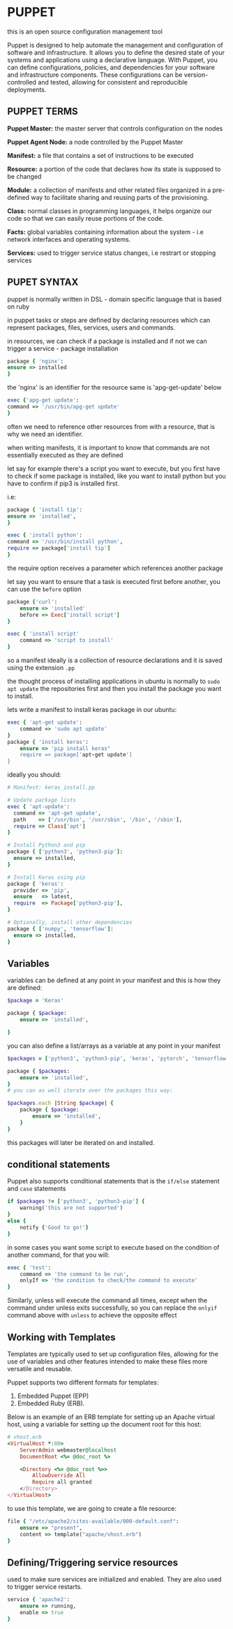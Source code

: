 # PUPPET

this is an open source configuration management tool

Puppet is designed to help automate the management and configuration of software and infrastructure. It allows you to define the desired state of your systems and applications using a declarative language. With Puppet, you can define configurations, policies, and dependencies for your software and infrastructure components. These configurations can be version-controlled and tested, allowing for consistent and reproducible deployments.

## PUPPET TERMS

**Puppet Master:** the master server that controls configuration on the nodes

**Puppet Agent Node:** a node controlled by the Puppet Master

**Manifest:** a file that contains a set of instructions to be executed

**Resource:** a portion of the code that declares how its state is supposed to be changed

**Module:** a collection of manifests and other related files organized in a pre-defined way to facilitate sharing and reusing parts of the provisioning.

**Class:** normal classes in programming languages, it helps organize our code so that we can easily reuse portions of the code.

**Facts:** global variables containing information about the system - i.e network interfaces and operating systems.

**Services:** used to trigger service status changes, i.e restrart or stopping services

## PUPET SYNTAX

puppet is normally written in DSL - domain specific language that is based on ruby

in puppet tasks or steps are defined by declaring resources which can represent packages, files, services, users and commands.

in resources, we can check if a package is installed and if not we can trigger a service  - package installation

```ruby
package { 'nginx':
ensure => installed
}
```

the 'nginx' is an identifier for the resource same is 'apg-get-update' below

```ruby
exec {'apg-get update':
command => '/usr/bin/apg-get update'
}
```

often we need to reference other resources from with a resource, that is why we need an identifier.

when writing manifests, it is important to know that commands are not essentially executed as they are defined

let say for example there's a script you want to execute, but you first have to check if some package is installed, like you want to install python but you have to confirm if pip3 is installed first.

i.e:

```ruby
package { 'install tip':
ensure => 'installed',
}

exec { 'install python':
command => '/usr/bin/install python',
require => package['install tip']
}
```

the require option receives a parameter which references another package

let say you want to ensure that a task is executed first before another, you can use the `before` option

```ruby
package {'curl':
    ensure => 'installed'
    before => Exec['install script']
}

exec { 'install script'
    command => 'script to install'
}
```

so a manifest ideally is a collection of resource declarations and it is saved using the extension `.pp`

the thought process of installing applications in ubuntu is normally to `sudo apt update` the repositories first and then you install the package you want to install.

lets write a manifest to install keras package in our ubuntu:

```ruby
exec { 'apt-get update':
    command => 'sudo apt update'
}
package { 'install keras':
    ensure => 'pip install keras"
    require => package['apt-get update']
}
```

ideally you should:

```ruby
# Manifest: keras_install.pp

# Update package lists
exec { 'apt-update':
  command => 'apt-get update',
  path    => ['/usr/bin', '/usr/sbin', '/bin', '/sbin'],
  require => Class['apt']
}

# Install Python3 and pip
package { ['python3', 'python3-pip']:
  ensure => installed,
}

# Install Keras using pip
package { 'keras':
  provider => 'pip',
  ensure   => latest,
  require  => Package['python3-pip'],
}

# Optionally, install other dependencies
package { ['numpy', 'tensorflow']:
  ensure => installed,
}
```

## Variables

variables can be defined at any point in your manifest and this is how they are defined:

```ruby
$package = 'Keras'

package { $package:
    ensure => 'installed',

}
```

you can also define a list/arrays as a variable at any point in your manifest

```ruby
$packages = ['python3', 'python3-pip', 'keras', 'pytorch', 'tensorflow']

package { $packages:
    ensure => 'installed',
}
# you can as well iterate over the packages this way:

$packages.each |String $package| {
    package { $package:
        ensure => 'installed',
    }
}
```

this packages will later be iterated on and installed.

## conditional statements

Puppet also supports conditional statements that is the `if/else` statement and `case` statements

```ruby
if $packages != ['python3', 'python3-pip'] {
    warning('this are not supported')
}
else {
    notify {'Good to go!'}
}
```

in some cases you want some script to execute based on the condition of another command, for that you will:

```ruby
exec { 'test':
    command => 'the command to be run',
    onlyIf => 'the condition to check/the command to execute'
}
```

Similarly, unless will execute the command all times, except when the command under unless exits successfully, so you can replace the `onlyif` command above with `unless` to achieve the opposite effect

## Working with Templates

Templates are typically used to set up configuration files, allowing for the use of variables and other features intended to make these files more versatile and reusable. 

Puppet supports two different formats for templates:

1. Embedded Puppet (EPP)
2. Embedded Ruby (ERB).

Below is an example of an ERB template for setting up an Apache virtual host, using a variable for setting up the document root for this host:

```ruby
# vhost.erb
<VirtualHost *:80>
    ServerAdmin webmaster@localhost
    DocumentRoot <%= @doc_root %>

    <Directory <%= @doc_root %>>
        AllowOverride All
        Require all granted
    </Directory>
</VirtualHost>
```

to use this template, we are going to create a file resource:

```ruby
file { "/etc/apache2/sites-available/000-default.conf":
    ensure => "present",
    content => template("apache/vhost.erb") 
}  
```

## Defining/Triggering service resources

used to make sure services are initialized and enabled. They are also used to trigger service restarts.

```ruby
service { 'apache2':
    ensure => running,
    enable => true
}
```

